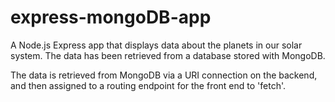 # express-mongoDB-app
A Node.js Express app that displays data about the planets in our solar system. The data has been retrieved from a database stored with MongoDB.

The data is retrieved from MongoDB via a URI connection on the backend, and then assigned to a routing endpoint for the front end to 'fetch'.
